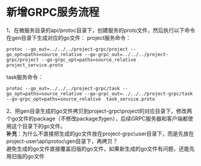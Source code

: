 # 新增GRPC服务流程
1、在微服务目录的api/protoc目录下，创建服务的proto文件，然后执行以下命令在gen目录下生成对应的go文件：
project服务命令：
```shell
protoc --go_out=../../../project-grpc/project --go_opt=paths=source_relative --go-grpc_out=../../../project-grpc/project --go-grpc_opt=paths=source_relative  project_service.proto
```
task服务命令：
```shell
protoc --go_out=../../../project-grpc/task --go_opt=paths=source_relative --go-grpc_out=../../../project-grpc/task --go-grpc_opt=paths=source_relative  task_service.proto
```
2、把gen目录生成的go文件拷贝到project-grpc\project的对应目录下，修改两个go文件的package（不修改package为gen），后续GRPC服务器和客户端都使用这个目录下的go文件。<br/>
**补充**：为什么不直接把生成的go文件放在project-grpc\user目录下，而是先放在project-user\api\protoc\gen目录下，再拷贝？<br/>
避免生成的go文件直接覆盖旧版的go文件，如果新生成的go文件有问题，还能先用旧版的go文件
